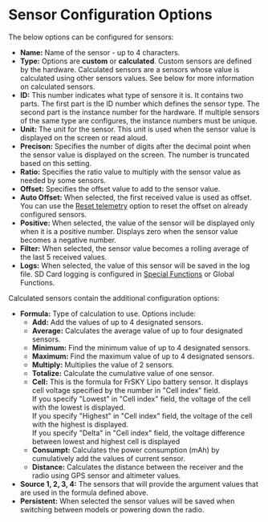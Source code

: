 # Sensor Configuration Options

The below options can be configured for sensors:

* **Name:** Name of the sensor - up to 4 characters.
* **Type:** Options are **custom** or **calculated**. Custom sensors are defined by the hardware. Calculated sensors are a sensors whose value is calculated using other sensors values. See below for more information on calculated sensors.
* **ID:** This number indicates what type of sensore it is. It contains two parts. The first part is the ID number which defines the sensor type. The second part is the instance number for the hardware. If multiple sensors of the same type are configures, the instance numbers must be unique.
* **Unit:** The unit for the sensor. This unit is used when the sensor value is displayed on the screen or read aloud.
* **Precison:** Specifies the number of digits after the decimal point when the sensor value is displayed on the screen. The number is truncated based on this setting.
* **Ratio:** Specifies the ratio value to multiply with the sensor value as needed by some sensors.
* **Offset:** Specifies the offset value to add to the sensor value.
* **Auto Offset:** When selected, the first received value is used as offset. You can use the [Reset telemetry](../../reset-telemetry.md) option to reset the offset on already configured sensors.
* **Positive:** When selected, the value of the sensor will be displayed only when it is a positive number. Displays zero when the sensor value becomes a negative number.
* **Filter:** When selected, the sensor value becomes a rolling average of the last 5 received values.
* **Logs:**  When selected, the value of this sensor will be saved in the log file. SD Card logging is configured in [Special Functions](../special-functions.md) or Global Functions.

Calculated sensors contain the additional configuration options:

* **Formula:** Type of calculation to use. Options include:
  * **Add:** Add the values of up to 4 designated sensors.
  * **Average:** Calculates the average value of up to four designated sensors.&#x20;
  * **Minimum:** Find the minimum value of up to 4 designated sensors.
  * **Maximum:** Find the maximum value of up to 4 designated sensors.
  * **Multiply:** Multiplies the value of 2 sensors.
  * **Totalize:** Calculate the cumulative value of one sensor.
  * **Cell:** This is the formula for FrSKY Lipo battery sensor. It displays cell voltage specified by the number in "Cell index" field.\
    If you specify "Lowest" in "Cell index" field, the voltage of the cell with the lowest is displayed. \
    If you specify "Highest" in "Cell index" field, the voltage of the cell with the highest is displayed.\
    If you specify "Delta" in "Cell index" field, the voltage difference between lowest and highest cell is displayed
  * **Consumpt:** Calculates the power consumption (mAh) by cumulatively add the values of current sensor.
  * **Distance:** Calculates the distance between the receiver and the radio using GPS sensor and altimeter values.
* **Source 1, 2, 3, 4:** The sensors that will provide the argument values that are used in the formula defined above.
* **Persistent:** When selected the sensor values will be saved when switching between models or powering down the radio.
